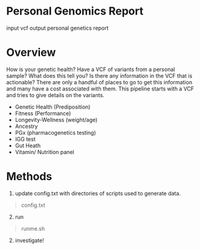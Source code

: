 # Personal Genomics Report
input vcf output personal genetics report 

# Overview
How is your genetic health? Have a VCF of variants from a personal sample? What does this tell you? Is there any information in the VCF that is actionable?  There are only a handful of places to go to get this information and many have a cost associated with them.  This pipeline starts with a VCF and tries to give details on the variants. 

- Genetic Health (Prediposition)
- Fitness (Performance)
- Longevity-Wellness (weight/age)
- Ancestry
- PGx (pharmacogenetics testing)
- IGG test
- Gut Heath
- Vitamin/ Nutrition panel

# Methods

1. update config.txt with directories of scripts used to generate data.
> config.txt

2. run 
>runme.sh

2. investigate!
